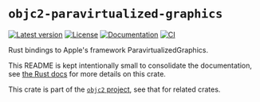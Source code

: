 # `objc2-paravirtualized-graphics`

[![Latest version](https://badgen.net/crates/v/objc2-paravirtualized-graphics)](https://crates.io/crates/objc2-paravirtualized-graphics)
[![License](https://badgen.net/badge/license/Zlib%20OR%20Apache-2.0%20OR%20MIT/blue)](../../LICENSE.md)
[![Documentation](https://docs.rs/objc2-paravirtualized-graphics/badge.svg)](https://docs.rs/objc2-paravirtualized-graphics/)
[![CI](https://github.com/madsmtm/objc2/actions/workflows/ci.yml/badge.svg)](https://github.com/madsmtm/objc2/actions/workflows/ci.yml)

Rust bindings to Apple's framework ParavirtualizedGraphics.

This README is kept intentionally small to consolidate the documentation, see
[the Rust docs](https://docs.rs/objc2-paravirtualized-graphics/) for more details on this crate.

This crate is part of the [`objc2` project](https://github.com/madsmtm/objc2),
see that for related crates.
